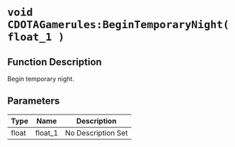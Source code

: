 # `void CDOTAGamerules:BeginTemporaryNight(float_1 )`
## Function Description
Begin temporary night.
## Parameters
Type|Name|Description
--|--|--
float|float_1|No Description Set
